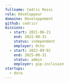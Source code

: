 ```yaml
---
fullname: Cedric Rossi
role: Développeur
domaine: Développement
github: cedricr
missions:
  - start: 2021-06-21
    end: 2022-08-31
    status: independent
    employer: Octo
  - start: 2022-09-01
    end: 2025-08-31
    status: admin
    employer: gip-inclusion
startups:
  - dora
---
```

